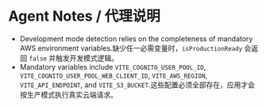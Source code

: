 # Agent Notes / 代理说明

- Development mode detection relies on the completeness of mandatory AWS environment variables.缺少任一必需变量时，`isProductionReady` 会返回 `false` 并触发开发模式逻辑。
- Mandatory variables include `VITE_COGNITO_USER_POOL_ID`, `VITE_COGNITO_USER_POOL_WEB_CLIENT_ID`, `VITE_AWS_REGION`, `VITE_API_ENDPOINT`, and `VITE_S3_BUCKET`.这些配置必须全部存在，应用才会按生产模式执行真实云端请求。
